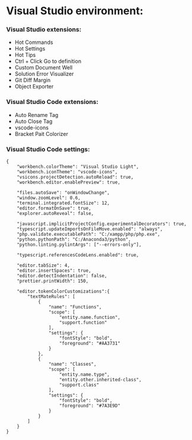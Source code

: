 
# Visual Studio environment:
### Visual Studio extensions:
- Hot Commands
- Hot Settings
- Hot Tips
- Ctrl + Click Go to definition
- Custom Document Well			
- Solution Error Visualizer
- Git Diff Margin
- Object Exporter
 
### Visual Studio Code extensions:
- Auto Rename Tag
- Auto Close Tag
- vscode-icons
- Bracket Pait Colorizer

### Visual Studio Code settings:
```
{
    "workbench.colorTheme": "Visual Studio Light",
    "workbench.iconTheme": "vscode-icons",
    "vsicons.projectDetection.autoReload": true,
    "workbench.editor.enablePreview": true,
    
    "files.autoSave": "onWindowChange",
    "window.zoomLevel": 0.6,
    "terminal.integrated.fontSize": 12,
    "editor.formatOnSave": true,
    "explorer.autoReveal": false,
    
    "javascript.implicitProjectConfig.experimentalDecorators": true,
    "typescript.updateImportsOnFileMove.enabled": "always",
    "php.validate.executablePath": "C:/xampp/php/php.exe",
    "python.pythonPath": "C:/Anaconda3/python",
    "python.linting.pylintArgs": ["--errors-only"],
    
    "typescript.referencesCodeLens.enabled": true,
    
    "editor.tabSize": 4,
    "editor.insertSpaces": true,
    "editor.detectIndentation": false,
    "prettier.printWidth": 150,

    "editor.tokenColorCustomizations":{
        "textMateRules": [
            {
                "name": "Functions",
                "scope": [
                    "entity.name.function",
                    "support.function"
                ],
                "settings": {
                    "fontStyle": "bold",
                    "foreground": "#AA3731"
                }
            },
            {
                "name": "Classes",
                "scope": [
                    "entity.name.type",
                    "entity.other.inherited-class",
                    "support.class"
                ],
                "settings": {
                    "fontStyle": "bold",
                    "foreground": "#7A3E9D"
                }
            }
        ]
    }
}
```

